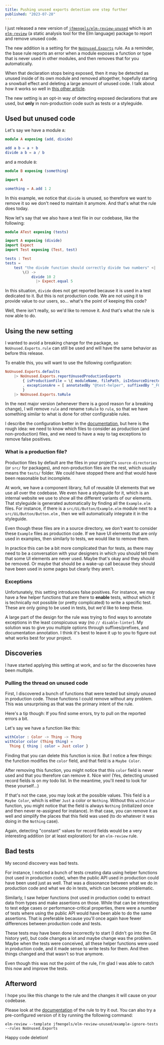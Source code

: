 ```yaml
---
title: Pushing unused exports detection one step further
published: "2023-07-28"
---
```


I just released a new version of [`jfmengels/elm-review-unused`](https://package.elm-lang.org/packages/jfmengels/elm-review-unused/latest/) which is an [`elm-review`](https://elm-review.com) (a static analysis tool for the Elm language) package to report and remove unused code.

The new addition is a setting for the [`NoUnused.Exports`](https://package.elm-lang.org/packages/jfmengels/elm-review-unused/latest/NoUnused-Exports) rule.
As a reminder, the base rule reports an error when a module exposes a function or type that is never used in other modules, and then removes that for you automatically.

When that declaration stops being exposed, then it may be detected as unused inside of its own module and removed altogether, hopefully starting a snowball effect and deleting a large amount of unused code. I talk about how it works so well in [this other article](/safe-dead-code-removal/).

The new setting is an opt-in way of detecting exposed declarations that are used, but **only** in non-production code such as tests or a styleguide.

## Used but unused code

Let's say we have a module `A`:

```elm
module A exposing (add, divide)

add a b = a + b
divide a b = a / b
```

and a module `B`:

```elm
module B exposing (something)

import A

something = A.add 1 2
```

In this example, we notice that `divide` is unused, so therefore we want to remove it so we don't need to maintain it anymore. And that's what the rule does today.

Now let's say that we also have a test file in our codebase, like the following:

```elm
module ATest exposing (tests)

import A exposing (divide)
import Expect
import Test exposing (Test, test)

tests : Test
tests =
    test "the divide function should correctly divide two numbers" <|
        \() ->
            divide 10 2
              |> Expect.equal 5
```

In this situation, `divide` does not get reported because it is used in a test dedicated to it. But this is not production code. We are not using it to provide value to our users, so... what's the point of keeping this code?

Well, there isn't really, so we'd like to remove it. And that's what the rule is now able to do.

## Using the new setting

I wanted to avoid a breaking change for the package, so `NoUnused.Exports.rule` can still be used and will have the same behavior as before this release.

To enable this, you will want to use the following configuration:

```elm
NoUnused.Exports.defaults
    |> NoUnused.Exports.reportUnusedProductionExports
        { isProductionFile = \{ moduleName, filePath, isInSourceDirectories } -> isInSourceDirectories
        , exceptionsAre = [ annotatedBy "@test-helper", suffixedBy "_FOR_TESTS" ]
        }
	|> NoUnused.Exports.toRule
```

In the next major version (whenever there is a good reason for a breaking change), I will remove `rule` and rename `toRule` to `rule`, so that we have something similar to what is done for other configurable rules.

I describe the configuration better in the [documentation](https://package.elm-lang.org/packages/jfmengels/elm-review-unused/latest/NoUnused-Exports), but here is the rough idea: we need to know which files to consider as production (and non-production) files, and we need to have a way to tag exceptions to remove false positives.

### What is a production file?

Production files by default are the files in your project's `source-directories` (or `src/` for packages), and non-production files are the rest, which usually means the `tests/` folder. We could have stopped there and that would have been reasonable but incomplete.

At work, we have a component library, full of reusable UI elements that we use all over the codebase. We even have a styleguide for it, which is an internal website we use to show all the different variants of our elements. That styleguide is generated automatically by finding all the `Example.elm` files. For instance, if there is a `src/Ui/Button/Example.elm` module next to a `src/Ui/Button/Button.elm` , then we will automatically integrate it in the styleguide.

Even though these files are in a source directory, we don't want to consider these `Example` files as production code. If we have UI elements that are only used in examples, then similarly to tests, we would like to remove them.

In practice this can be a bit more complicated than for tests, as there may need to be a conversation with your designers in which you should tell them that some UI elements are never used. Maybe that's okay and they should be removed. Or maybe that should be a wake-up call because they should have been used in some pages but clearly they aren't.

### Exceptions

Unfortunately, this setting introduces false positives. For instance, we may have a few helper functions that are there to **enable** tests, without which it is technically not possible (or pretty complicated) to write a specific test. These are only going to be used in tests, but we'd like to keep these.

A large part of the design for the rule was trying to find ways to annotate exceptions in the least conspicuous way (no `// disable-linter`).
My solution was to give you multiple options through suffixes/prefixes, and documentation annotation. I think it's best
to leave it up to you to figure out what works best for your project.

## Discoveries


I have started applying this setting at work, and so far the discoveries have been multiple.

### Pulling the thread on unused code

First, I discovered a bunch of functions that were tested but simply unused in production code. Those functions I could remove without any problem.
This was unsurprising as that was the primary intent of the rule.

Here's a tip though: If you find some errors, try to pull on the reported errors a bit.

Let's say we have a function like this:

```elm
withColor : Color -> Thing -> Thing
withColor color (Thing thing) =
  Thing { thing | color = Just color }
```

Finding that you can delete this function is nice. But I notice a few things: the function modifies the `color` field, and that field is a `Maybe Color`.

After removing this function, you might notice that this `color` field is never used and that you therefore can remove it. Nice win!
(Yes, detecting unused record fields is on my todo list. In the meantime, you'll need to look for these yourself...)

If that's not the case, you may look at the possible values. This field is a `Maybe Color`, which is either `Just` a color or `Nothing`.
Without this `withColor` function, you might notice that the field is always `Nothing` (initialized once and then never re-assigned for instance).
In that case, you can remove it as well and simplify the places that this field was used (to do whatever it was doing in the `Nothing` case).

Again, detecting "constant" values for record fields would be a very interesting addition (or at least exploration) for an `elm-review` rule.


## Bad tests

My second discovery was bad tests.

For instance, I noticed a bunch of tests creating data using helper functions (not used in production code), when the public API used in production could have been used just as well. That was a dissonance between what we do in production code and what we do in tests, which can become problematic.

Similarly, I saw helper functions (not used in production code) to extract data from types and make assertions on those. While that can be interesting to test edge cases or performance-critical properties, there were a number of tests where using the public API would have been able to do the same assertions. That is preferable because you'll once again have fewer differences between production code and tests.

These tests may have been done incorrectly to start (I didn't go into the Git history yet), but code changes a lot and maybe change was the problem. Maybe when the tests were conceived, all these helper functions were used in production code, and it made sense to write tests for them. And then things changed and that wasn't so true anymore.

Even though this was not the point of the rule, I'm glad I was able to catch this now and improve the tests.

## Afterword

I hope you like this change to the rule and the changes it will cause on your codebase.

Please look at the [documentation](https://package.elm-lang.org/packages/jfmengels/elm-review-unused/latest/NoUnused-Exports) of the rule to try it out. You can also try a pre-configured version of it by running the following command:
```
elm-review --template jfmengels/elm-review-unused/example-ignore-tests --rules NoUnused.Exports
```

Happy code deletion!